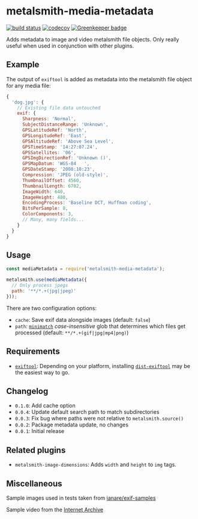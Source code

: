 # metalsmith-media-metadata

[![build status](https://travis-ci.org/fortes/metalsmith-media-metadata.svg?branch=master)](https://travis-ci.org/fortes/metalsmith-media-metadata) [![codecov](https://codecov.io/gh/fortes/metalsmith-media-metadata/branch/master/graph/badge.svg)](https://codecov.io/gh/fortes/metalsmith-media-metadata) [![Greenkeeper badge](https://badges.greenkeeper.io/fortes/metalsmith-media-metadata.svg)](https://greenkeeper.io/)

Adds metadata to image and video metalsmith file objects. Only really useful when used in conjunction with other plugins.

## Example

The output of `exiftool` is added as metadata into the metalsmith file object for any media file:

```js
{
  'dog.jpg': {
    // Existing file data untouched
    exif: {
      Sharpness: 'Normal',
      SubjectDistanceRange: 'Unknown',
      GPSLatitudeRef: 'North',
      GPSLongitudeRef: 'East',
      GPSAltitudeRef: 'Above Sea Level',
      GPSTimeStamp: '14:27:07.24',
      GPSSatellites: '06',
      GPSImgDirectionRef: 'Unknown ()',
      GPSMapDatum: 'WGS-84   ',
      GPSDateStamp: '2008:10:23',
      Compression: 'JPEG (old-style)',
      ThumbnailOffset: 4560,
      ThumbnailLength: 6702,
      ImageWidth: 640,
      ImageHeight: 480,
      EncodingProcess: 'Baseline DCT, Huffman coding',
      BitsPerSample: 8,
      ColorComponents: 3,
      // Many, many fields...
    }
  }
}
```

## Usage

```js
const mediaMetadata = require('metalsmith-media-metadata');

metalsmith.use(mediaMetadata({
  // Only process jpegs
  path: '**/*.+(jpg|jpeg)'
}));
```

There are two configuration options:

* `cache`: Save exif data alongside images (default: `false`)
* `path`: [`minimatch`](https://github.com/isaacs/minimatch) *case-insensitive* glob that determines which files get processed (default: `**/*.+(gif|jpg|mp4|png)`)

## Requirements

* [`exiftool`](https://www.sno.phy.queensu.ca/~phil/exiftool/): Depending on your platform, installing [`dist-exiftool`](https://www.npmjs.com/package/dist-exiftool) may be the easiest way to go.

## Changelog

* `0.1.0`: Add cache option
* `0.0.4`: Update default search path to match subdirectories
* `0.0.3`: Fix bug where paths were not relative to `metalsmith.source()`
* `0.0.2`: Package metadata update, no changes
* `0.0.1`: Initial release

## Related plugins

* `metalsmith-image-dimensions`: Adds `width` and `height` to `img` tags.

## Miscellaneous

Sample images used in tests taken from [ianare/exif-samples](https://github.com/ianare/exif-samples)

Sample video from the [Internet Archive](https://archive.org/details/test-mpeg)
